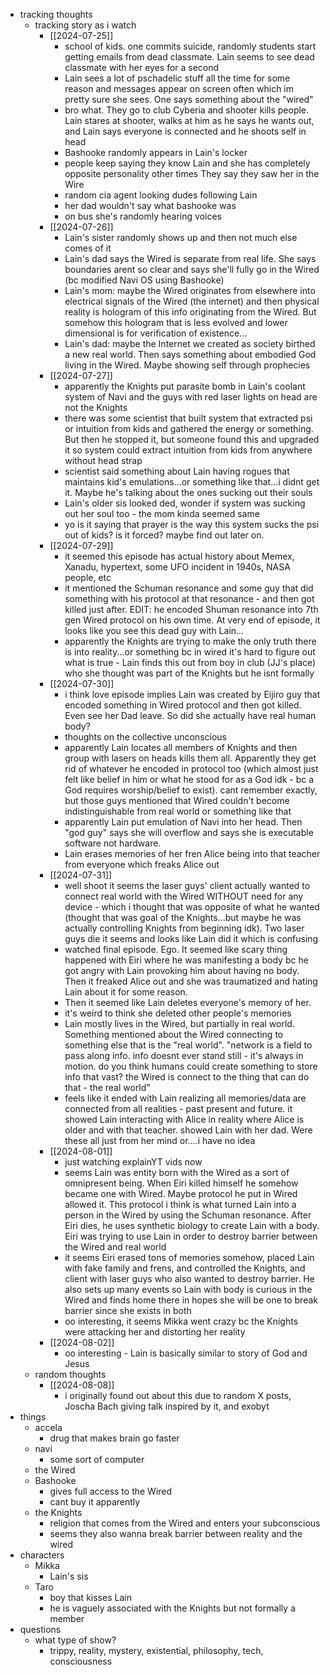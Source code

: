   * tracking thoughts
    * tracking story as i watch
      * [[2024-07-25]]
        * school of kids. one commits suicide, randomly students start getting emails from dead classmate. Lain seems to see dead classmate with her eyes for a second
        * Lain sees a lot of pschadelic stuff all the time for some reason and messages appear on screen often which im pretty sure she sees. One says something about the "wired"
        * bro what. They go to club Cyberia and shooter kills people. Lain stares at shooter, walks at him as he says he wants out, and Lain says everyone is connected and he shoots self in head
        * Bashooke randomly appears in Lain's locker
        * people keep saying they know Lain and she has completely opposite personality other times They say they saw her in the Wire
        * random cia agent looking dudes following Lain
        * her dad wouldn't say what bashooke was
        * on bus she's randomly hearing voices
      * [[2024-07-26]]
        * Lain's sister randomly shows up and then not much else comes of it
        * Lain's dad says the Wired is separate from real life. She says boundaries arent so clear and says she'll fully go in the Wired (bc modified Navi OS using Bashooke)
        * Lain's mom: maybe the Wired originates from elsewhere into electrical signals of the Wired (the internet) and then physical reality is hologram of this info originating from the Wired. But somehow this hologram that is less evolved and lower dimensional is for verification of existence...
        * Lain's dad: maybe the Internet we created as society birthed a new real world. Then says something about embodied God living in the Wired. Maybe showing self through prophecies
      * [[2024-07-27]]
        * apparently the Knights put parasite bomb in Lain's coolant system of Navi and the guys with red laser lights on head are not the Knights
        * there was some scientist that built system that extracted psi or intuition from kids and gathered the energy or something. But then he stopped it, but someone found this and upgraded it so system could extract intuition from kids from anywhere without head strap
        * scientist said something about Lain having rogues that maintains kid's emulations...or something like that...i didnt get it. Maybe he's talking about the ones sucking out their souls
        * Lain's older sis looked ded, wonder if system was sucking out her soul too - the mom kinda seemed same
        * yo is it saying that prayer is the way this system sucks the psi out of kids? is it forced? maybe find out later on.
      * [[2024-07-29]]
        * it seemed this episode has actual history about Memex, Xanadu, hypertext, some UFO incident in 1940s, NASA people, etc
        * it mentioned the Schuman resonance and some guy that did something with his protocol at that resonance - and then got killed just after. EDIT: he encoded Shuman resonance into 7th gen Wired protocol on his own time. At very end of episode, it looks like you see this dead guy with Lain...
        * apparently the Knights are trying to make the only truth there is into reality...or something bc in wired it's hard to figure out what is true - Lain finds this out from boy in club (JJ's place) who she thought was part of the Knights but he isnt formally
      * [[2024-07-30]]
        * i think love episode implies Lain was created by Eijiro guy that encoded something in Wired protocol and then got killed. Even see her Dad leave. So did she actually have real human body? 
        * thoughts on the collective unconscious
        * apparently Lain locates all members of Knights and then group with lasers on heads kills them all. Apparently they get rid of whatever he encoded in protocol too (which almost just felt like belief in him or what he stood for as a God idk - bc a God requires worship/belief to exist). cant remember exactly, but those guys mentioned that Wired couldn't become indistinguishable from real world or something like that
        * apparently Lain put emulation of Navi into her head. Then "god guy" says she will overflow and says she is executable software not hardware.
        * Lain erases memories of her fren Alice being into that teacher from everyone which freaks Alice out
      * [[2024-07-31]]
        * well shoot it seems the laser guys' client actually wanted to connect real world with the Wired WITHOUT need for any device - which i thought that was opposite of what he wanted (thought that was goal of the Knights...but maybe he was actually controlling Knights from beginning idk). Two laser guys die it seems and looks like Lain did it which is confusing
        * watched final episode. Ego. It seemed like scary thing happened with Eiri where he was manifesting a body bc he got angry with Lain provoking him about having no body. Then it freaked Alice out and she was traumatized and hating Lain about it for some reason.
        * Then it seemed like Lain deletes everyone's memory of her.
        * it's weird to think she deleted other people's memories
        * Lain mostly lives in the Wired, but partially in real world. Something mentioned about the Wired connecting to something else that is the "real world". "network is a field to pass along info. info doesnt ever stand still - it's always in motion. do you think humans could create something to store info that vast? the Wired is connect to the thing that can do that - the real world"
        * feels like it ended with Lain realizing all memories/data are connected from all realities - past present and future. it showed Lain interacting with Alice in reality where Alice is older and with that teacher. showed Lain with her dad. Were these all just from her mind or....i have no idea
      * [[2024-08-01]]
        * just watching explainYT vids now
        * seems Lain was entity born with the Wired as a sort of omnipresent being. When Eiri killed himself he somehow became one with Wired. Maybe protocol he put in Wired allowed it. This protocol i think is what turned Lain into a person in the Wired by using the Schuman resonance. After Eiri dies, he uses synthetic biology to create Lain with a body. Eiri was trying to use Lain in order to destroy barrier between the Wired and real world
        * it seems Eiri erased tons of memories somehow, placed Lain with fake family and frens, and controlled the Knights, and client with laser guys who also wanted to destroy barrier. He also sets up many events so Lain with body is curious in the Wired and finds home there in hopes she will be one to break barrier since she exists in both
        * oo interesting, it seems Mikka went crazy bc the Knights were attacking her and distorting her reality
      * [[2024-08-02]]
        * oo interesting - Lain is basically similar to story of God and Jesus
    * random thoughts
      * [[2024-08-08]]
        * i originally found out about this due to random X posts, Joscha Bach giving talk inspired by it, and exobyt
  * things
    * accela
      * drug that makes brain go faster
    * navi
      * some sort of computer
    * the Wired
    * Bashooke
      * gives full access to the Wired 
      * cant buy it apparently 
    * the Knights
      * religion that comes from the Wired and enters your subconscious 
      * seems they also wanna break barrier between reality and the wired
  * characters
    * Mikka
      * Lain's sis
    * Taro
      * boy that kisses Lain
      * he is vaguely associated with the Knights but not formally a member
  * questions
    * what type of show?
      * trippy, reality, mystery, existential, philosophy, tech, consciousness
